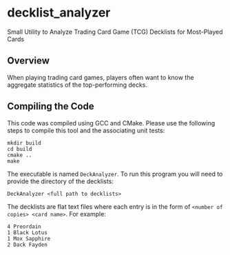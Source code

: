 # decklist_analyzer
Small Utility to Analyze Trading Card Game (TCG) Decklists for Most-Played Cards

## **Overview**
When playing trading card games, players often want to know the aggregate statistics of the top-performing decks.

## **Compiling the Code**
This code was compiled using GCC and CMake.  Please use the following steps to compile this tool and the associating unit tests:

```
mkdir build
cd build
cmake ..
make
```

The executable is named `DeckAnalyzer`.  To run this program you will need to provide the directory
of the decklists:

```
DeckAnalyzer <full path to decklists>
```

The decklists are flat text files where each entry is in the form of `<number of copies> <card name>`.  For example:

```
4 Preordain
1 Black Lotus
1 Mox Sapphire
2 Dack Fayden
```
